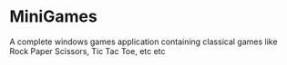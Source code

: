 # MiniGames
A complete windows games application containing classical games like Rock Paper Scissors, Tic Tac Toe, etc etc
